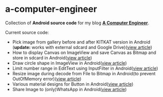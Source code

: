 # a-computer-engineer
Collection of <b>Android source code</b> for my blog <b>[A Computer Engineer](http://acomputerengineer.wordpress.com/)</b>.

Current source code:
- Pick image from gallery before and after KITKAT version in Android (<b>update:</b> works with external sdcard and Google Drive)(<a href='https://acomputerengineer.wordpress.com/2015/07/04/pick-image-from-gallery-before-and-after-kitkat-version-in-android/' target='_blank'>view article</a>)
- How to display Canvas on ImageView and save Canvas as Bitmap and store in sdcard in Android(<a href='https://acomputerengineer.wordpress.com/2015/01/13/how-to-draw-canvas-on-imageview-and-save-canvas-as-bitmap-and-store-in-sdcard-in-android/' target='_blank'>view article</a>)
- Draw circle shape in ImageView in Android(<a href='https://acomputerengineer.wordpress.com/2015/01/05/draw-circle-shape-in-imageview-in-android/' target='_blank'>view article</a>)
- Limit number range in EditText using InputFilter in Android(<a href='https://acomputerengineer.wordpress.com/2015/12/16/limit-number-range-in-edittext-in-android-using-inputfilter/' target='_blank'>view article</a>)
- Resize image during decode from File to Bitmap in Android(to prevent OutOfMemory error)(<a href='https://acomputerengineer.wordpress.com/2015/04/01/resize-image-during-decode-from-file-to-bitmap-in-android/' target='_blank'>view article</a>)
- Various material designs for Button in Android(<a href='https://acomputerengineer.wordpress.com/2016/04/28/various-material-designs-for-button-in-android/' target='_blank'>view article</a>)
- Share Image to (only)WhatsApp in Android(<a href='https://acomputerengineer.wordpress.com/2014/11/02/add-share-image-to-whatsapp-button-in-android/' target='_blank'>view article</a>)

